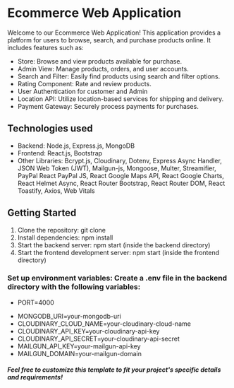 
# Ecommerce Web Application

Welcome to our Ecommerce Web Application! This application provides a platform for users to browse, search, and purchase products online. It includes features such as:

- Store: Browse and view products available for purchase.
- Admin View: Manage products, orders, and user accounts.
- Search and Filter: Easily find products using search and filter options.
- Rating Component: Rate and review products.
- User Authentication for customer and Admin
- Location API: Utilize location-based services for shipping and delivery.
- Payment Gateway: Securely process payments for purchases.

## Technologies used

- Backend: Node.js, Express.js, MongoDB
- Frontend: React.js, Bootstrap
- Other Libraries: Bcrypt.js, Cloudinary, Dotenv, Express Async Handler, JSON Web Token (JWT), Mailgun-js, Mongoose, Multer, Streamifier, PayPal React PayPal JS, React Google Maps API, React Google Charts, React Helmet Async, React Router Bootstrap, React Router DOM, React Toastify, Axios, Web Vitals

## Getting Started

1. Clone the repository: git clone <repository-url>
2. Install dependencies: npm install
3. Start the backend server: npm start (inside the backend directory)
4. Start the frontend development server: npm start (inside the frontend directory)

### Set up environment variables: Create a .env file in the backend directory with the following variables:

- PORT=4000
+ MONGODB_URI=your-mongodb-uri
+ CLOUDINARY_CLOUD_NAME=your-cloudinary-cloud-name
+ CLOUDINARY_API_KEY=your-cloudinary-api-key
+ CLOUDINARY_API_SECRET=your-cloudinary-api-secret
+ MAILGUN_API_KEY=your-mailgun-api-key
+ MAILGUN_DOMAIN=your-mailgun-domain

##### Feel free to customize this template to fit your project's specific details and requirements!
